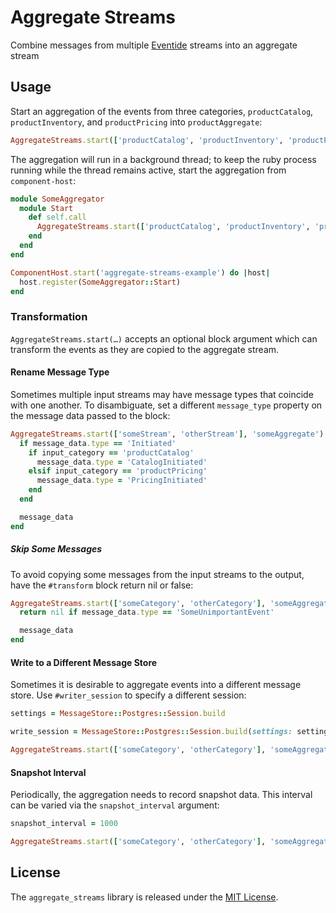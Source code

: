 # Aggregate Streams

Combine messages from multiple [Eventide](https://eventide-project.org) streams into an aggregate stream

## Usage

Start an aggregation of the events from three categories, `productCatalog`, `productInventory`, and `productPricing` into `productAggregate`:

``` ruby
AggregateStreams.start(['productCatalog', 'productInventory', 'productPricing'], 'productAggregate')
```

The aggregation will run in a background thread; to keep the ruby process running while the thread remains active, start the aggregation from `component-host`:

``` ruby
module SomeAggregator
  module Start
    def self.call
      AggregateStreams.start(['productCatalog', 'productInventory', 'productPricing'], 'productAggregate')
    end
  end
end
```
<!-- -->
``` ruby
ComponentHost.start('aggregate-streams-example') do |host|
  host.register(SomeAggregator::Start)
end
```

### Transformation

`AggregateStreams.start(…)` accepts an optional block argument which can transform the events as they are copied to the aggregate stream.

#### Rename Message Type

Sometimes multiple input streams may have message types that coincide with one another. To disambiguate, set a different `message_type` property on the message data passed to the block:

``` ruby
AggregateStreams.start(['someStream', 'otherStream'], 'someAggregate') do |message_data, input_category|
  if message_data.type == 'Initiated'
    if input_category == 'productCatalog'
      message_data.type = 'CatalogInitiated'
    elsif input_category == 'productPricing'
      message_data.type = 'PricingInitiated'
    end
  end

  message_data
end
```

##### Skip Some Messages

To avoid copying some messages from the input streams to the output, have the `#transform` block return nil or false:

``` ruby
AggregateStreams.start(['someCategory', 'otherCategory'], 'someAggregation') do |message_data|
  return nil if message_data.type == 'SomeUnimportantEvent'

  message_data
end
```

#### Write to a Different Message Store

Sometimes it is desirable to aggregate events into a different message store. Use `#writer_session` to specify a different session:

``` ruby
settings = MessageStore::Postgres::Session.build

write_session = MessageStore::Postgres::Session.build(settings: settings)

AggregateStreams.start(['someCategory', 'otherCategory'], 'someAggregation', write_session: write_session)
```

#### Snapshot Interval

Periodically, the aggregation needs to record snapshot data. This interval can be varied via the `snapshot_interval` argument:

``` ruby
snapshot_interval = 1000

AggregateStreams.start(['someCategory', 'otherCategory'], 'someAggregation', snapshot_interval: snapshot_interval)
```

## License

The `aggregate_streams` library is released under the [MIT License](https://github.com/ntl/aggregate-streams/blob/master/MIT-License.txt).
